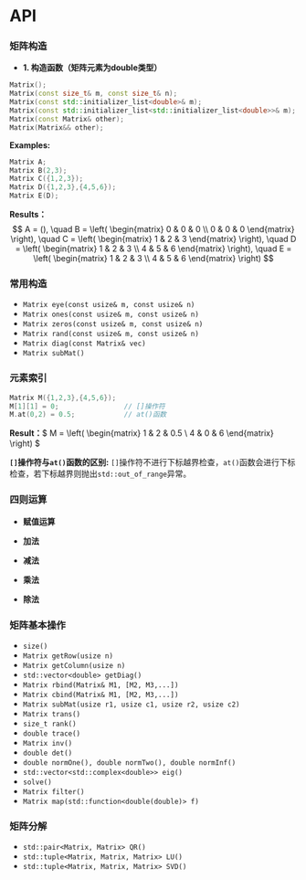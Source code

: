 # API

### 矩阵构造

* **1. 构造函数（矩阵元素为double类型）**

```cpp
Matrix();                                                                // 空矩阵
Matrix(const size_t& m, const size_t& n);                                // 常规构造: m行数，n列数
Matrix(const std::initializer_list<double>& m);                          // 列表构造
Matrix(const std::initializer_list<std::initializer_list<double>>& m);   // 列表构造
Matrix(const Matrix& other);                                             // 拷贝构造
Matrix(Matrix&& other);                                                  // 移动构造
```

**Examples:**

```cpp
Matrix A;
Matrix B(2,3);
Matrix C({1,2,3});
Matrix D({1,2,3},{4,5,6});
Matrix E(D);
```

**Results：**
$$
A = (),
\quad 
B = \left(
\begin{matrix}
   0 & 0 & 0 \\
   0 & 0 & 0 
  \end{matrix}
\right),
\quad
C = \left(
\begin{matrix}
   1 & 2 & 3 
  \end{matrix}
\right),
\quad
D = \left(
\begin{matrix}
   1 & 2 & 3 \\
   4 & 5 & 6 
  \end{matrix}
\right),
\quad
E = \left(
\begin{matrix}
   1 & 2 & 3 \\
   4 & 5 & 6 
  \end{matrix}
\right)
$$

### 常用构造

* `Matrix eye(const usize& m, const usize& n)`
* `Matrix ones(const usize& m, const usize& n)`
* `Matrix zeros(const usize& m, const usize& n)`
* `Matrix rand(const usize& m, const usize& n)`
* `Matrix diag(const Matrix& vec)`
* `Matrix subMat()`

### 元素索引

```cpp
Matrix M({1,2,3},{4,5,6});
M[1][1] = 0;                // []操作符
M.at(0,2) = 0.5;            // at()函数
```

**Result：**$
M = \left(
\begin{matrix}
   1 & 2 & 0.5 \\
   4 & 0 & 6 
  \end{matrix}
\right)
$

**`[]`操作符与`at()`函数的区别:** `[]`操作符不进行下标越界检查，`at()`函数会进行下标检查，若下标越界则抛出`std::out_of_range`异常。

### 四则运算

* **赋值运算**

* **加法**

* **减法**

* **乘法**

* **除法**

### 矩阵基本操作

* `size()`
* `Matrix getRow(usize n)`
* `Matrix getColumn(usize n)`
* `std::vector<double> getDiag()`
* `Matrix rbind(Matrix& M1, [M2, M3,...])`
* `Matrix cbind(Matrix& M1, [M2, M3,...])`
* `Matrix subMat(usize r1, usize c1, usize r2, usize c2)`
* `Matrix trans()`
* `size_t rank()`
* `double trace()`
* `Matrix inv()`
* `double det()`
* `double normOne(), double normTwo(), double normInf()`
* `std::vector<std::complex<double>> eig()`
* `solve()`
* `Matrix filter()`
* `Matrix map(std::function<double(double)> f)`

### 矩阵分解

* `std::pair<Matrix, Matrix> QR()`
* `std::tuple<Matrix, Matrix, Matrix> LU()`
* `std::tuple<Matrix, Matrix, Matrix> SVD()`
